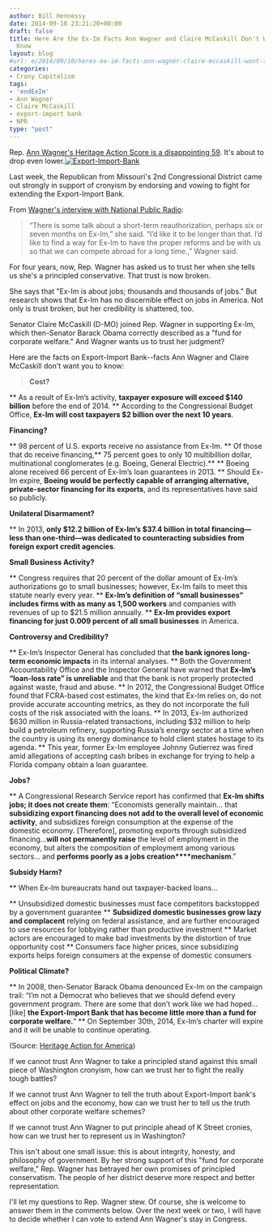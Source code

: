 ```yaml
---
author: Bill Hennessy
date: 2014-09-10 23:21:20+00:00
draft: false
title: Here Are the Ex-Im Facts Ann Wagner and Claire McCaskill Don't Want You to
  Know
layout: blog
#url: e/2014/09/10/heres-ex-im-facts-ann-wagner-claire-mccaskill-wont-tell/
categories:
- Crony Capitalism
tags:
- 'endExIm'
- Ann Wagner
- Claire McCaskill
- export-import bank
- NPR
type: "post"
---
```


Rep. [Ann Wagner's Heritage Action Score is a disappointing 59](https://heritageaction.com/congress/MO02/#representative-wagner). It's about to drop even lower.[![Export-Import-Bank](https://hennessysview.com/wp-content/uploads/2014/08/Export-Import-Bank-300x172.png)
](https://hennessysview.com/wp-content/uploads/2014/08/Export-Import-Bank.png)

Last week, the Republican from Missouri's 2nd Congressional District came out strongly in support of cronyism by endorsing and vowing to fight for extending the Export-Import Bank.

From [Wagner's interview with National Public Radio](https://news.stlpublicradio.org/post/export-import-bank-could-get-short-term-extension?utm_referrer=http%3A//m.news.stlpublicradio.org/%3Futm_referrer%3Dhttps%253A%252F%252Fwww.google.com%252F%23mobile/39389):



> “There is some talk about a short-term reauthorization, perhaps six or seven months on Ex-Im,” she said. “I’d like it to be longer than that. I’d like to find a way for Ex-Im to have the proper reforms and be with us so that we can compete abroad for a long time.,” Wagner said.



For four years, now, Rep. Wagner has asked us to trust her when she tells us she's a principled conservative. That trust is now broken.

She says that "Ex-Im is about jobs; thousands and thousands of jobs." But research shows that Ex-Im has no discernible effect on jobs in America. Not only is trust broken, but her credibility is shattered, too.

Senator Claire McCaskill (D-MO) joined Rep. Wagner in supporting Ex-Im, which then-Senator Barack Obama correctly described as a "fund for corporate welfare." And Wagner wants us to trust her judgment?

Here are the facts on Export-Import Bank--facts Ann Wagner and Claire McCaskill don't want you to know:



> **Cost?**

> 
> 
** As a result of Ex-Im’s activity, **taxpayer exposure will exceed $140 billion** before the end of 2014.
** According to the Congressional Budget Office, **Ex-Im will cost taxpayers $2 billion over the next 10 years**.

**Financing?**

> 
> 
** 98 percent of U.S. exports receive no assistance from Ex-Im.
** Of those that do receive financing,** 75 percent goes to only 10 multibillion dollar, multinational conglomerates (e.g. Boeing, General Electric).**
** Boeing alone received 66 percent of Ex-Im’s loan guarantees in 2013.
** Should Ex-Im expire, **Boeing would be perfectly capable of arranging alternative, private-sector financing for its exports**, and its representatives have said so publicly.

**Unilateral Disarmament?**

> 
> 
** In 2013, **only $12.2 billion of Ex-Im’s $37.4 billion in total financing—less than one-third—was dedicated to counteracting subsidies from foreign export credit agencies**.

**Small Business Activity?**

> 
> 
** Congress requires that 20 percent of the dollar amount of Ex-Im’s authorizations go to small businesses; however, Ex-Im fails to meet this statute nearly every year.
** **Ex-Im’s definition of “small businesses” includes firms with as many as 1,500 workers** and companies with revenues of up to $21.5 million annually.
** **Ex-Im provides export financing for just 0.009 percent of all small businesses** in America.

**Controversy and Credibility?**

> 
> 
** Ex-Im’s Inspector General has concluded that **the bank ignores long-term economic impacts** in its internal analyses.
** Both the Government Accountability Office and the Inspector General have warned that **Ex-Im’s “loan-loss rate” is unreliable** and that the bank is not properly protected against waste, fraud and abuse.
** In 2012, the Congressional Budget Office found that FCRA-based cost estimates, the kind that Ex-Im relies on, do not provide accurate accounting metrics, as they do not incorporate the full costs of the risk associated with the loans.
** In 2013, Ex-Im authorized $630 million in Russia-related transactions, including $32 million to help build a petroleum refinery, supporting Russia’s energy sector at a time when the country is using its energy dominance to hold client states hostage to its agenda.
** This year, former Ex-Im employee Johnny Gutierrez was fired amid allegations of accepting cash bribes in exchange for trying to help a Florida company obtain a loan guarantee.

**Jobs?**

> 
> 
** A Congressional Research Service report has confirmed that **Ex-Im shifts jobs; it does not create them**: “Economists generally maintain… that **subsidizing export financing does not add to the overall level of economic activity**, and subsidizes foreign consumption at the expense of the domestic economy. [Therefore], promoting exports through subsidized financing…**will not permanently raise** the level of employment in the economy, but alters the composition of employment among various sectors… and **performs poorly as a jobs creation****mechanism**.”

**Subsidy Harm?**

> 
> 
** When Ex-Im bureaucrats hand out taxpayer-backed loans…

** Unsubsidized domestic businesses must face competitors backstopped by a government guarantee
** **Subsidized domestic businesses grow lazy and complacent** relying on federal assistance, and are further encouraged to use resources for lobbying rather than productive investment
** Market actors are encouraged to make bad investments by the distortion of true opportunity cost
** Consumers face higher prices, since subsidizing exports helps foreign consumers at the expense of domestic consumers



**Political Climate?**

> 
> 
** In 2008, then-Senator Barack Obama denounced Ex-Im on the campaign trail: “I’m not a Democrat who believes that we should defend every government program. There are some that don’t work like we had hoped…[like] **the Export-Import Bank that has become little more than a fund for corporate welfare.**”
** On September 30th, 2014, Ex-Im’s charter will expire and it will be unable to continue operating.





(Source: [Heritage Action for America](https://heritageaction.com/2014/09/ex-im-bank-just-facts/))

If we cannot trust Ann Wagner to take a principled stand against this small piece of Washington cronyism, how can we trust her to fight the really tough battles?

If we cannot trust Ann Wagner to tell the truth about Export-Import bank's effect on jobs and the economy, how can we trust her to tell us the truth about other corporate welfare schemes?

If we cannot trust Ann Wagner to put principle ahead of K Street cronies, how can we trust her to represent us in Washington?

This isn't about one small issue: this is about integrity, honesty, and philosophy of government. By her strong support of this "fund for corporate welfare," Rep. Wagner has betrayed her own promises of principled conservatism. The people of her district deserve more respect and better representation.

I'll let my questions to Rep. Wagner stew. Of course, she is welcome to answer them in the comments below. Over the next week or two, I will have to decide whether I can vote to extend Ann Wagner's stay in Congress.
